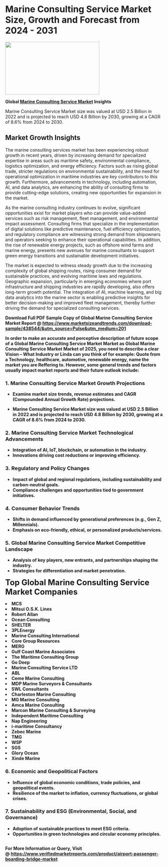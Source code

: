 <H1>Marine Consulting Service Market Size, Growth and Forecast from 2024 - 2031</H1><img class="aligncenter size-medium wp-image-584254" src="https://thirdeyenews.in/wp-content/uploads/2024/09/Global-Market-Research-300x168.jpeg" alt="" width="300" height="168" /><p><strong>Global&nbsp;<a href="https://www.marketsizeandtrends.com/download-sample/438544/&amp;utm_source=Pulse&amp;utm_medium=201">Marine Consulting Service Market</a> Insights</strong></p><p>Marine Consulting Service Market size was valued at USD 2.5 Billion in 2022 and is projected to reach USD 4.8 Billion by 2030, growing at a CAGR of 8.6% from 2024 to 2030.</p><p><h2>Market Growth Insights</h2> <p>The marine consulting services market has been experiencing robust growth in recent years, driven by increasing demand for specialized expertise in areas such as maritime safety, environmental compliance, logistics optimization, and energy efficiency. Factors such as rising global trade, stricter regulations on environmental sustainability, and the need for operational optimization in maritime industries are key contributors to this growth. Furthermore, advancements in technology, including automation, AI, and data analytics, are enhancing the ability of consulting firms to provide cutting-edge solutions, creating new opportunities for expansion in the market.</p> <p><strong></strong></p> <p>As the marine consulting industry continues to evolve, significant opportunities exist for market players who can provide value-added services such as risk management, fleet management, and environmental impact assessment. Consulting firms that specialize in the implementation of digital solutions like predictive maintenance, fuel efficiency optimization, and regulatory compliance are witnessing strong demand from shipowners and operators seeking to enhance their operational capabilities. In addition, the rise of renewable energy projects, such as offshore wind farms and marine energy, presents new avenues for marine consultants to support green energy transitions and sustainable development initiatives.</p> <p>The market is expected to witness steady growth due to the increasing complexity of global shipping routes, rising consumer demand for sustainable practices, and evolving maritime laws and regulations. Geographic expansion, particularly in emerging economies where port infrastructure and shipping industries are rapidly developing, also offers long-term growth potential. The integration of AI, machine learning, and big data analytics into the marine sector is enabling predictive insights for better decision-making and improved fleet management, thereby further driving the demand for specialized consulting services.</p> <p><strong></p><p><span class=""><strong>Download Full PDF Sample Copy of Global Marine Consulting Service Market Report</strong> @ <a href="https://www.marketsizeandtrends.com/download-sample/438544/&amp;utm_source=Pulse&amp;utm_medium=201" target="_blank">https://www.marketsizeandtrends.com/download-sample/438544/&amp;utm_source=Pulse&amp;utm_medium=201</a></span></p><p>In order to make an accurate and perceptive description of future scope of a Global&nbsp;Marine Consulting Service Market Market as Global&nbsp;Marine Consulting Service Market Market of 2025, you need to describe a clear Vision &ndash; What Industry or Linda can you think of for example: Quote from a Technology, healthcare, automotive, renewable energy, name the market you are Reffering to. However, some general trends and factors usually impact market reports and their future outlook include:</p><h3>1.&nbsp;<strong>Marine Consulting Service Market Growth Projections</strong></h3><ul><li>Examine market size trends, revenue estimates and CAGR (Compounded Annual Growth Rate) projections.</li><li><p>Marine Consulting Service Market size was valued at USD 2.5 Billion in 2022 and is projected to reach USD 4.8 Billion by 2030, growing at a CAGR of 8.6% from 2024 to 2030.</p></li></ul><h3>2.&nbsp;<strong>Marine Consulting Service Market Technological Advancements</strong></h3><ul><li>Integration of AI, IoT, blockchain, or automation in the industry.</li><li>Innovations driving cost reductions or improving efficiency.</li></ul><h3>3.&nbsp;<strong>Regulatory and Policy Changes</strong></h3><ul><li>Impact of global and regional regulations, including sustainability and carbon-neutral goals.</li><li>Compliance challenges and opportunities tied to government initiatives.</li></ul><h3>4.&nbsp;<strong>Consumer Behavior Trends</strong></h3><ul><li>Shifts in demand influenced by generational preferences (e.g., Gen Z, Millennials).</li><li>Emphasis on eco-friendly, ethical, or personalized products/services.</li></ul><h3>5.&nbsp;<strong>Global Marine Consulting Service Market Competitive Landscape</strong></h3><ul><li>Analysis of key players, new entrants, and partnerships shaping the industry.</li><li>Strategies for differentiation and market penetration.</li></ul><p data-pm-slice="1 1 []"><span style="color: inherit; font-family: inherit; font-size: 25px;">Top Global Marine Consulting Service Market Companies</span></p><div class="" data-test-id=""><p><li>MCS</li><li> Mitsui O.S.K. Lines</li><li> Robert Allan</li><li> Ocean Consulting</li><li> SHELTER</li><li> 3PLEnergy</li><li> Marine Consulting International</li><li> Core Group Resources</li><li> MERG</li><li> Gulf Coast Marine Associates</li><li> The Maritime Consulting Group</li><li> Go Deep</li><li> Marine Consulting Service LTD</li><li> ABL</li><li> Ceme Marine Consulting</li><li> MDP Marine Surveyors & Consultants</li><li> SWL Consultants</li><li> Charleston Marine Consulting</li><li> MG Marine Consulting</li><li> Amca Marine Consulting</li><li> Marcon Marine Consulting & Surveying</li><li> Independent Maritime Consulting</li><li> Nap Engineering</li><li> i-maritime Consultancy</li><li> Zebec Marine</li><li> TMG</li><li> WSP</li><li> SGS</li><li> Glory Ocean</li><li> Xinde Marine</li></p></div><h3>6.&nbsp;<strong>Economic and Geopolitical Factors</strong></h3><ul><li>Influence of global economic conditions, trade policies, and geopolitical events.</li><li>Resilience of the market to inflation, currency fluctuations, or global crises.</li></ul><h3>7.&nbsp;<strong>Sustainability and ESG (Environmental, Social, and Governance)</strong></h3><ul><li>Adoption of sustainable practices to meet ESG criteria.</li><li>Opportunities in green technologies and circular economy principles.</li></ul><h2><strong style="font-size: 14px;">For More Information or Query, Visit @&nbsp;</strong><a style="background-color: #ffffff; font-size: 14px;" href="https://www.marketsizeandtrends.com/report/marine-consulting-service-market/" target="_blank">https://www.verifiedmarketreports.com/product/airport-passenger-boarding-bridge-market</a></h2>